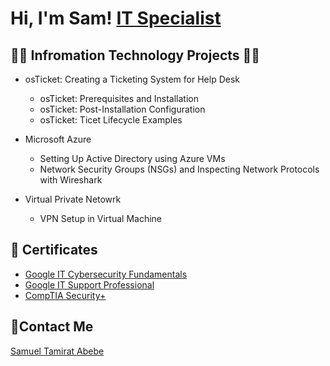 <h1>Hi, I'm Sam!  <a href="https://linkedin.com/in/samuel-abebe-518056281">IT Specialist</a>
  
<h2>🧑‍💻 Infromation Technology Projects 🧑‍💻</h2>

- osTicket: Creating a Ticketing System for Help Desk
  - osTicket: Prerequisites and Installation
  - osTicket: Post-Installation Configuration
  - osTicket: Ticet Lifecycle Examples

- Microsoft Azure
  - Setting Up Active Directory using Azure VMs
  - Network Security Groups (NSGs) and Inspecting Network Protocols with Wireshark

- Virtual Private Netowrk
  - VPN Setup in Virtual Machine
  
<h2>🏫 Certificates</h2>

- [Google IT Cybersecurity Fundamentals](https://www.credly.com/badges/baed2561-6a61-46c9-b846-e50389d90bc2/public_url)
- [Google IT Support Professional](in_progress)
- [CompTIA Security+](https://www.credly.com/badges/c8b668ae-1048-4906-aaa8-6ba95f9a1631/public_url)


<h2>📩Contact Me</h2>
<a href="https://linkedin.com/in/samuel-abebe-518056281">Samuel Tamirat Abebe</a>


